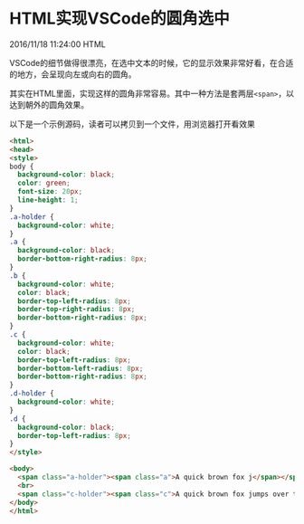 # HTML实现VSCode的圆角选中
2016/11/18 11:24:00
HTML

VSCode的细节做得很漂亮，在选中文本的时候，它的显示效果非常好看，在合适的地方，会呈现向左或向右的圆角。

其实在HTML里面，实现这样的圆角非常容易。其中一种方法是套两层`<span>`，以达到朝外的圆角效果。

以下是一个示例源码，读者可以拷贝到一个文件，用浏览器打开看效果

```html
<html>
<head>
<style>
body {
  background-color: black;
  color: green;
  font-size: 20px;
  line-height: 1;
}
.a-holder {
  background-color: white;
}
.a {
  background-color: black;
  border-bottom-right-radius: 8px;
}
.b {
  background-color: white;
  color: black;
  border-top-left-radius: 8px;
  border-top-right-radius: 8px;
  border-bottom-right-radius: 8px;
}
.c {
  background-color: white;
  color: black;
  border-top-left-radius: 8px;
  border-bottom-left-radius: 8px;
  border-bottom-right-radius: 8px;
}
.d-holder {
  background-color: white;
}
.d {
  background-color: black;
  border-top-left-radius: 8px;
}
</style>

<body>
  <span class="a-holder"><span class="a">A quick brown fox j</span></span><span class="b-holder"><span class="b">umps over the lazy dog.</span></span>
  <br>
  <span class="c-holder"><span class="c">A quick brown fox jumps over th</span></span><span class="d-holder"><span class="d">e lazy dog.</span></span>
</body>
</html>

```

